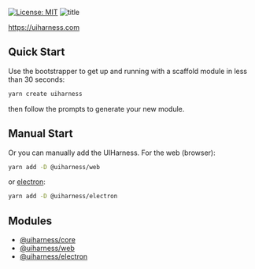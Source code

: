[![License: MIT](https://img.shields.io/badge/License-MIT-yellow.svg)](https://opensource.org/licenses/MIT)
![title](https://user-images.githubusercontent.com/185555/51221320-de33b000-199d-11e9-9c09-d7dc9ede60b0.jpg)

https://uiharness.com

## Quick Start

Use the bootstrapper to get up and running with a scaffold module in less than 30 seconds:

```bash
yarn create uiharness
```

then follow the prompts to generate your new module.

## Manual Start

Or you can manually add the UIHarness.
For the web (browser):

```bash
yarn add -D @uiharness/web
```

or [electron](https://electronjs.org):

```bash
yarn add -D @uiharness/electron
```

## Modules

- [@uiharness/core](code/libs/core/README.md)
- [@uiharness/web](code/libs/web/README.md)
- [@uiharness/electron](code/libs/electron/README.md)
